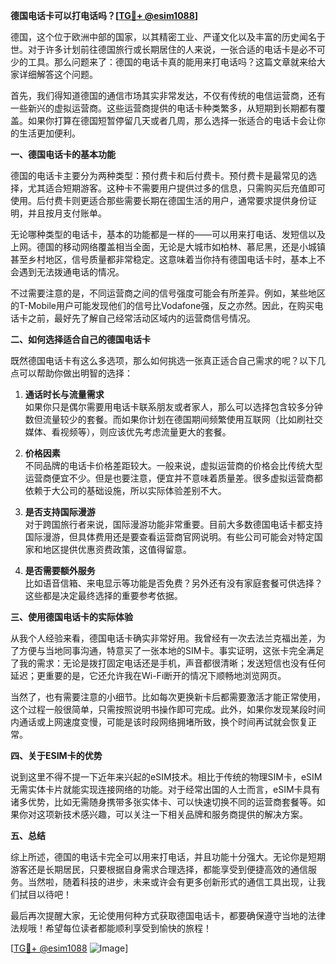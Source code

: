 **德国电话卡可以打电话吗？[[TG💪+ @esim1088](https://t.me/s/esim1088)]**

德国，这个位于欧洲中部的国家，以其精密工业、严谨文化以及丰富的历史闻名于世。对于许多计划前往德国旅行或长期居住的人来说，一张合适的电话卡是必不可少的工具。那么问题来了：德国的电话卡真的能用来打电话吗？这篇文章就来给大家详细解答这个问题。

首先，我们得知道德国的通信市场其实非常发达，不仅有传统的电信运营商，还有一些新兴的虚拟运营商。这些运营商提供的电话卡种类繁多，从短期到长期都有覆盖。如果你打算在德国短暂停留几天或者几周，那么选择一张适合的电话卡会让你的生活更加便利。

**一、德国电话卡的基本功能**

德国的电话卡主要分为两种类型：预付费卡和后付费卡。预付费卡是最常见的选择，尤其适合短期游客。这种卡不需要用户提供过多的信息，只需购买后充值即可使用。后付费卡则更适合那些需要长期在德国生活的用户，通常要求提供身份证明，并且按月支付账单。

无论哪种类型的电话卡，基本的功能都是一样的——可以用来打电话、发短信以及上网。德国的移动网络覆盖相当全面，无论是大城市如柏林、慕尼黑，还是小城镇甚至乡村地区，信号质量都非常稳定。这意味着当你持有德国电话卡时，基本上不会遇到无法拨通电话的情况。

不过需要注意的是，不同运营商之间的信号强度可能会有所差异。例如，某些地区的T-Mobile用户可能发现他们的信号比Vodafone强，反之亦然。因此，在购买电话卡之前，最好先了解自己经常活动区域内的运营商信号情况。

**二、如何选择适合自己的德国电话卡**

既然德国电话卡有这么多选项，那么如何挑选一张真正适合自己需求的呢？以下几点可以帮助你做出明智的选择：

1. **通话时长与流量需求**  
   如果你只是偶尔需要用电话卡联系朋友或者家人，那么可以选择包含较多分钟数但流量较少的套餐。而如果你计划在德国期间频繁使用互联网（比如刷社交媒体、看视频等），则应该优先考虑流量更大的套餐。

2. **价格因素**  
   不同品牌的电话卡价格差距较大。一般来说，虚拟运营商的价格会比传统大型运营商便宜不少。但是也要注意，便宜并不意味着质量差。很多虚拟运营商都依赖于大公司的基础设施，所以实际体验差别不大。

3. **是否支持国际漫游**  
   对于跨国旅行者来说，国际漫游功能非常重要。目前大多数德国电话卡都支持国际漫游，但具体费用还是要查看运营商官网说明。有些公司可能会对特定国家和地区提供优惠资费政策，这值得留意。

4. **是否需要额外服务**  
   比如语音信箱、来电显示等功能是否免费？另外还有没有家庭套餐可供选择？这些都是决定最终选择的重要参考依据。

**三、使用德国电话卡的实际体验**

从我个人经验来看，德国电话卡确实非常好用。我曾经有一次去法兰克福出差，为了方便与当地同事沟通，特意买了一张本地的SIM卡。事实证明，这张卡完全满足了我的需求：无论是拨打固定电话还是手机，声音都很清晰；发送短信也没有任何延迟；更重要的是，它还允许我在Wi-Fi断开的情况下顺畅地浏览网页。

当然了，也有需要注意的小细节。比如每次更换新卡后都需要激活才能正常使用，这个过程一般很简单，只需按照说明书操作即可完成。此外，如果你发现某段时间内通话或上网速度变慢，可能是该时段网络拥堵所致，换个时间再试就会恢复正常。

**四、关于ESIM卡的优势**

说到这里不得不提一下近年来兴起的eSIM技术。相比于传统的物理SIM卡，eSIM无需实体卡片就能实现连接网络的功能。对于经常出国的人士而言，eSIM卡具有诸多优势，比如无需随身携带多张实体卡、可以快速切换不同的运营商套餐等。如果你对这项新技术感兴趣，可以关注一下相关品牌和服务商提供的解决方案。

**五、总结**

综上所述，德国的电话卡完全可以用来打电话，并且功能十分强大。无论你是短期游客还是长期居民，只要根据自身需求合理选择，都能享受到便捷高效的通信服务。当然啦，随着科技的进步，未来或许会有更多创新形式的通信工具出现，让我们拭目以待吧！

最后再次提醒大家，无论使用何种方式获取德国电话卡，都要确保遵守当地的法律法规哦！希望每位读者都能顺利享受到愉快的旅程！

[[TG💪+ @esim1088](https://t.me/s/esim1088) ![Image](https://i.postimg.cc/4NQfJmqS/Snipaste-2025-05-13-00-14-12.png)]
